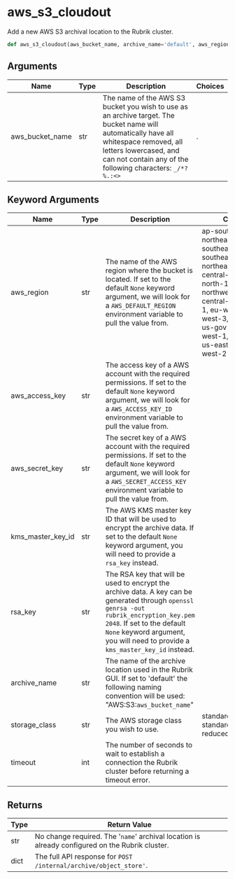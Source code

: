 # aws_s3_cloudout

Add a new AWS S3 archival location to the Rubrik cluster.
```py
def aws_s3_cloudout(aws_bucket_name, archive_name='default', aws_region=None, aws_access_key=None, aws_secret_key=None, kms_master_key_id=None, rsa_key=None, storage_class='standard', timeout=30)
```

## Arguments
| Name        | Type | Description                                                                 | Choices |
|-------------|------|-----------------------------------------------------------------------------|---------|
| aws_bucket_name  | str  | The name of the AWS S3 bucket you wish to use as an archive target. The bucket name will automatically have all whitespace removed, all letters lowercased, and can not contain any of the following characters: <code>_\/*?%.:<>|</code>. |         |
## Keyword Arguments
| Name        | Type | Description                                                                 | Choices | Default |
|-------------|------|-----------------------------------------------------------------------------|---------|---------|
| aws_region  | str  | The name of the AWS region where the bucket is located. If set to the default `None` keyword argument, we will look for a `AWS_DEFAULT_REGION` environment variable to pull the value from.  |    ap-south-1, ap-northeast-2, ap-southeast-1, ap-southeast-2, ap-northeast-1, ca-central-1, cn-north-1, cn-northwest-1, eu-central-1, eu-west-1, eu-west-2, eu-west-3, sa-east-1, us-gov-west-1, us-west-1, us-east-1, us-east-2, us-west-2     |    None      |
| aws_access_key  | str  | The access key of a AWS account with the required permissions. If set to the default `None` keyword argument, we will look for a `AWS_ACCESS_KEY_ID` environment variable to pull the value from.  |         |    None     |
| aws_secret_key  | str  | The secret key of a AWS account with the required permissions. If set to the default `None` keyword argument, we will look for a `AWS_SECRET_ACCESS_KEY` environment variable to pull the value from.  |         |    None     |
| kms_master_key_id  | str  | The AWS KMS master key ID that will be used to encrypt the archive data. If set to the default `None` keyword argument, you will need to provide a `rsa_key` instead.  |         |    None     |
| rsa_key  | str  | The RSA key that will be used to encrypt the archive data. A key can be generated through `openssl genrsa -out rubrik_encryption_key.pem 2048`. If set to the default `None` keyword argument, you will need to provide a `kms_master_key_id` instead.   |         |    None     |
| archive_name  | str  | The name of the archive location used in the Rubrik GUI. If set to 'default' the following naming convention will be used: "AWS:S3:`aws_bucket_name`"  |         |    default     |
| storage_class  | str  | The AWS storage class you wish to use.  |    standard, standard_ia, reduced_redundancy     |    standard      |
| timeout  | int  | The number of seconds to wait to establish a connection the Rubrik cluster before returning a timeout error.  |         |    30     |

## Returns
| Type | Return Value                                                                                   |
|------|-----------------------------------------------------------------------------------------------|
| str  | No change required. The '`name`' archival location is already configured on the Rubrik cluster. |
| dict  | The full API response for `POST /internal/archive/object_store'`. |
